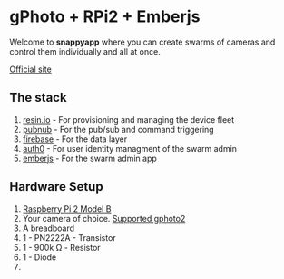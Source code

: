 # gPhoto + RPi2 + Emberjs

Welcome to __snappyapp__ where you can create swarms of cameras and control them individually and all at once.

[Official site](http://brancusi.github.io/snappy/)

## The stack

1. [resin.io](http://resin.io/) - For provisioning and managing the device fleet
1. [pubnub](https://www.pubnub.com/) - For the pub/sub and command triggering
1. [firebase](https://www.firebase.com/) - For the data layer
1. [auth0](https://auth0.com/) - For user identity managment of the swarm admin
1. [emberjs](https://emberjs.com/) - For the swarm admin app

## Hardware Setup

1. [Raspberry Pi 2 Model B](https://www.raspberrypi.org/products/raspberry-pi-2-model-b/)
1. Your camera of choice. [Supported gphoto2](http://www.gphoto.org/doc/remote/)
1. A breadboard
1. 1 - PN2222A - Transistor
1. 1 - 900k Ω - Resistor
1. 1 - Diode
1. 